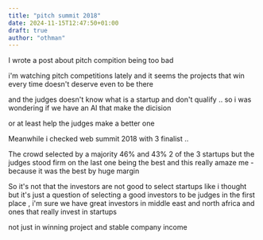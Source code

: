 ```yaml
---
title: "pitch summit 2018"
date: 2024-11-15T12:47:50+01:00
draft: true
author: "othman"
---
```


I wrote a post about pitch compition being too bad

i'm watching pitch competitions lately and it seems the projects that win every time doesn't deserve even to be there

and the judges doesn't know what is a startup and don't qualify .. so i was wondering if we have an AI that make the dicision

or at least help the judges make a better one

Meanwhile i checked web summit 2018 with 3 finalist ..

The crowd selected by a majority 46% and 43% 2 of the 3 startups but the judges stood firm on the last one being the best and this really amaze me - because it was the best by huge margin

So it's not that the investors are not good to select startups like i thought but it's just a question of selecting a good investors to be judges in the first place , i'm sure we have great investors in middle east and north africa and ones that really invest in startups

not just in winning project and stable company income
